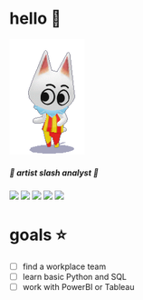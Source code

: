 # hello 🍎


<img src="blanca.gif">

##### 🎨 artist slash analyst 📝

<img src="https://img.shields.io/badge/firefox-orange"> <img src="https://img.shields.io/badge/krita-mediumturquoise"> <img src="https://img.shields.io/badge/mac_os-lightgrey">
<img src="https://img.shields.io/badge/emacs-thistle"> <img src="https://img.shields.io/badge/kanban-lightskyblue">

</th>
</th> 
  </tr>
</table>

# goals ⭐️

- [ ] find a workplace team
- [ ] learn basic Python and SQL
- [ ] work with PowerBI or Tableau
